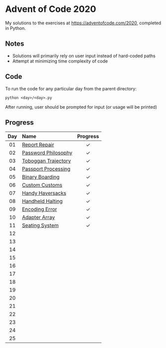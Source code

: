 # Advent of Code 2020

My solutions to the exercises at https://adventofcode.com/2020, completed in Python.

## Notes
* Solutions will primarily rely on user input instead of hard-coded paths
* Attempt at minimizing time complexity of code

## Code
To run the code for any particular day from the parent directory:

```
python <day>/<day>.py
```

After running, user should be prompted for input (or usage will be printed)

## Progress

| Day | Name | Progress | 
|:---:|:---|:---:|
| 01 | [Report Repair](https://adventofcode.com/2020/day/1) | ✓ |
| 02 | [Password Philosophy](https://adventofcode.com/2020/day/2) | ✓ |
| 03 | [Toboggan Trajectory](https://adventofcode.com/2020/day/3) | ✓ |
| 04 | [Passport Processing](https://adventofode.com/2020/day/4) | ✓ |
| 05 | [Binary Boarding](https://adventofcode.com/2020/day/5) | ✓ |
| 06 | [Custom Customs](https://adventofcode.com/2020/day/6) | ✓ |
| 07 | [Handy Haversacks](https://adventofcode.com/2020/day/7) | ✓ |
| 08 | [Handheld Halting](https://adventofcode.com/2020/day/8) | ✓ |
| 09 | [Encoding Error](https://adventofcode.com/2020/day/9) | ✓ |
| 10 | [Adapter Array](https://adventofcode.com/2020/day/10) | ✓ |
| 11 | [Seating System](https://adventofcode.com/2020/day/11) | ✓ |
| 12 |  |  |
| 13 |  |  |
| 14 |  |  |
| 15 |  |  |
| 16 |  |  |
| 17 |  |  |
| 18 |  |  |
| 19 |  |  |
| 20 |  |  |
| 21 |  |  |
| 22 |  |  |
| 23 |  |  |
| 24 |  |  |
| 25 |  |  |